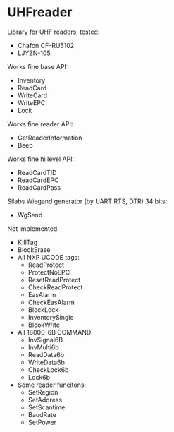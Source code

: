# UHFreader

Library for UHF readers, tested:
* Chafon CF-RU5102
* LJYZN-105

Works fine base API:
* Inventory
* ReadCard
* WriteCard
* WriteEPC
* Lock


Works fine reader API:
* GetReaderInformation
* Beep

Works fine hi level API:
* ReadCardTID
* ReadCardEPC
* ReadCardPass

Silabs Wiegand generator (by UART RTS, DTR) 34 bits: 
* WgSend


Not implemented:
* KillTag 
* BlockErase 
* All NXP UCODE tags:
  * ReadProtect
  * ProtectNoEPC
  * ResetReadProtect
  * CheckReadProtect
  * EasAlarm
  * CheckEasAlarm
  * BlockLock
  * InventorySingle
  * BlcokWrite
* All 18000-6B COMMAND:
  * InvSignal6B
  * InvMulti6b
  * ReadData6b
  * WriteData6b
  * CheckLock6b
  * Lock6b
* Some reader funcitons:
  * SetRegion
  * SetAddress
  * SetScantime
  * BaudRate
  * SetPower


